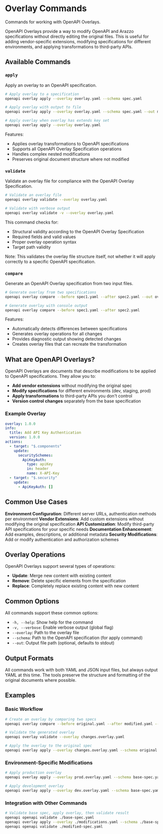 # Overlay Commands

Commands for working with OpenAPI Overlays.

OpenAPI Overlays provide a way to modify OpenAPI and Arazzo specifications without directly editing the original files. This is useful for adding vendor-specific extensions, modifying specifications for different environments, and applying transformations to third-party APIs.

## Available Commands

### `apply`

Apply an overlay to an OpenAPI specification.

```bash
# Apply overlay to a specification
openapi overlay apply --overlay overlay.yaml --schema spec.yaml

# Apply overlay with output to file
openapi overlay apply --overlay overlay.yaml --schema spec.yaml --out modified-spec.yaml

# Apply overlay when overlay has extends key set
openapi overlay apply --overlay overlay.yaml
```

Features:

- Applies overlay transformations to OpenAPI specifications
- Supports all OpenAPI Overlay Specification operations
- Handles complex nested modifications
- Preserves original document structure where not modified

### `validate`

Validate an overlay file for compliance with the OpenAPI Overlay Specification.

```bash
# Validate an overlay file
openapi overlay validate --overlay overlay.yaml

# Validate with verbose output
openapi overlay validate -v --overlay overlay.yaml
```

This command checks for:

- Structural validity according to the OpenAPI Overlay Specification
- Required fields and valid values
- Proper overlay operation syntax
- Target path validity

Note: This validates the overlay file structure itself, not whether it will apply correctly to a specific OpenAPI specification.

### `compare`

Generate an OpenAPI Overlay specification from two input files.

```bash
# Generate overlay from two specifications
openapi overlay compare --before spec1.yaml --after spec2.yaml --out overlay.yaml

# Generate overlay with console output
openapi overlay compare --before spec1.yaml --after spec2.yaml
```

Features:

- Automatically detects differences between specifications
- Generates overlay operations for all changes
- Provides diagnostic output showing detected changes
- Creates overlay files that can recreate the transformation

## What are OpenAPI Overlays?

OpenAPI Overlays are documents that describe modifications to be applied to OpenAPI specifications. They allow you to:

- **Add vendor extensions** without modifying the original spec
- **Modify specifications** for different environments (dev, staging, prod)
- **Apply transformations** to third-party APIs you don't control
- **Version control changes** separately from the base specification

### Example Overlay

```yaml
overlay: 1.0.0
info:
  title: Add API Key Authentication
  version: 1.0.0
actions:
  - target: "$.components"
    update:
      securitySchemes:
        ApiKeyAuth:
          type: apiKey
          in: header
          name: X-API-Key
  - target: "$.security"
    update:
      - ApiKeyAuth: []
```

## Common Use Cases

**Environment Configuration**: Different server URLs, authentication methods per environment
**Vendor Extensions**: Add custom extensions without modifying the original specification
**API Customization**: Modify third-party API specifications for your specific needs
**Documentation Enhancement**: Add examples, descriptions, or additional metadata
**Security Modifications**: Add or modify authentication and authorization schemes

## Overlay Operations

OpenAPI Overlays support several types of operations:

- **Update**: Merge new content with existing content
- **Remove**: Delete specific elements from the specification
- **Replace**: Completely replace existing content with new content

## Common Options

All commands support these common options:

- `-h, --help`: Show help for the command
- `-v, --verbose`: Enable verbose output (global flag)
- `--overlay`: Path to the overlay file
- `--schema`: Path to the OpenAPI specification (for apply command)
- `--out`: Output file path (optional, defaults to stdout)

## Output Formats

All commands work with both YAML and JSON input files, but always output YAML at this time. The tools preserve the structure and formatting of the original documents where possible.

## Examples

### Basic Workflow
```bash
# Create an overlay by comparing two specs
openapi overlay compare --before original.yaml --after modified.yaml --out changes.overlay.yaml

# Validate the generated overlay
openapi overlay validate --overlay changes.overlay.yaml

# Apply the overlay to the original spec
openapi overlay apply --overlay changes.overlay.yaml --schema original.yaml --out final.yaml
```

### Environment-Specific Modifications
```bash
# Apply production overlay
openapi overlay apply --overlay prod.overlay.yaml --schema base-spec.yaml --out prod-spec.yaml

# Apply development overlay
openapi overlay apply --overlay dev.overlay.yaml --schema base-spec.yaml --out dev-spec.yaml
```

### Integration with Other Commands
```bash
# Validate base spec, apply overlay, then validate result
openapi openapi validate ./base-spec.yaml
openapi overlay apply --overlay ./modifications.yaml --schema ./base-spec.yaml --out ./modified-spec.yaml
openapi openapi validate ./modified-spec.yaml